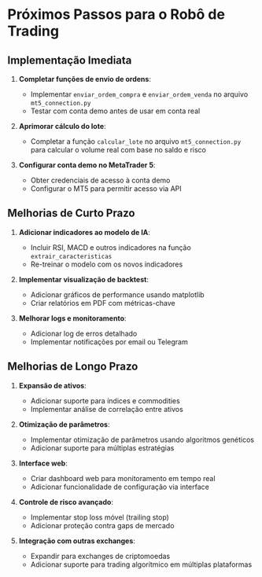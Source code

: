 # Próximos Passos para o Robô de Trading

## Implementação Imediata

1. **Completar funções de envio de ordens**:
   - Implementar `enviar_ordem_compra` e `enviar_ordem_venda` no arquivo `mt5_connection.py`
   - Testar com conta demo antes de usar em conta real

2. **Aprimorar cálculo do lote**:
   - Completar a função `calcular_lote` no arquivo `mt5_connection.py` para calcular o volume real com base no saldo e risco

3. **Configurar conta demo no MetaTrader 5**:
   - Obter credenciais de acesso à conta demo
   - Configurar o MT5 para permitir acesso via API

## Melhorias de Curto Prazo

1. **Adicionar indicadores ao modelo de IA**:
   - Incluir RSI, MACD e outros indicadores na função `extrair_caracteristicas`
   - Re-treinar o modelo com os novos indicadores

2. **Implementar visualização de backtest**:
   - Adicionar gráficos de performance usando matplotlib
   - Criar relatórios em PDF com métricas-chave

3. **Melhorar logs e monitoramento**:
   - Adicionar log de erros detalhado
   - Implementar notificações por email ou Telegram

## Melhorias de Longo Prazo

1. **Expansão de ativos**:
   - Adicionar suporte para índices e commodities
   - Implementar análise de correlação entre ativos

2. **Otimização de parâmetros**:
   - Implementar otimização de parâmetros usando algoritmos genéticos
   - Adicionar suporte para múltiplas estratégias

3. **Interface web**:
   - Criar dashboard web para monitoramento em tempo real
   - Adicionar funcionalidade de configuração via interface

4. **Controle de risco avançado**:
   - Implementar stop loss móvel (trailing stop)
   - Adicionar proteção contra gaps de mercado

5. **Integração com outras exchanges**:
   - Expandir para exchanges de criptomoedas
   - Adicionar suporte para trading algorítmico em múltiplas plataformas